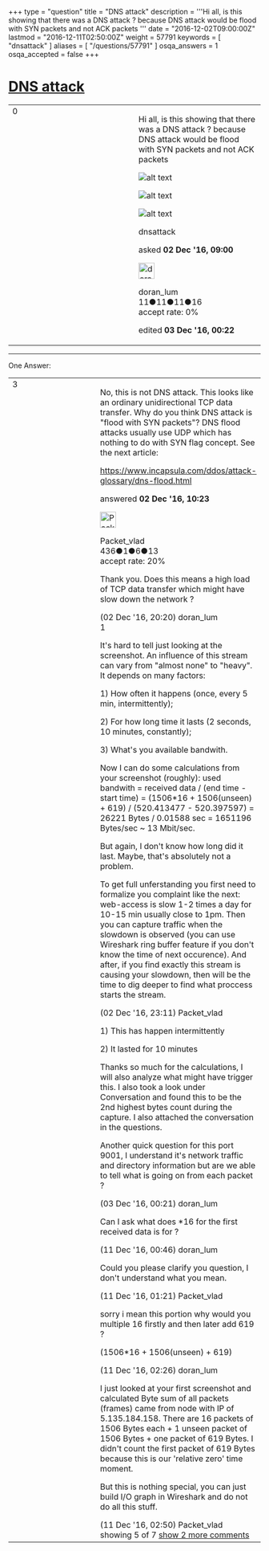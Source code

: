 +++
type = "question"
title = "DNS attack"
description = '''Hi all, is this showing that there was a DNS attack ? because DNS attack would be flood with SYN packets and not ACK packets   '''
date = "2016-12-02T09:00:00Z"
lastmod = "2016-12-11T02:50:00Z"
weight = 57791
keywords = [ "dnsattack" ]
aliases = [ "/questions/57791" ]
osqa_answers = 1
osqa_accepted = false
+++

<div class="headNormal">

# [DNS attack](/questions/57791/dns-attack)

</div>

<div id="main-body">

<div id="askform">

<table id="question-table" style="width:100%;"><colgroup><col style="width: 50%" /><col style="width: 50%" /></colgroup><tbody><tr class="odd"><td style="width: 30px; vertical-align: top"><div class="vote-buttons"><span id="post-57791-upvote" class="ajax-command post-vote up" rel="nofollow" title="I like this post (click again to cancel)"> </span><div id="post-57791-score" class="post-score" title="current number of votes">0</div><span id="post-57791-downvote" class="ajax-command post-vote down" rel="nofollow" title="I dont like this post (click again to cancel)"> </span> <span id="favorite-mark" class="ajax-command favorite-mark" rel="nofollow" title="mark/unmark this question as favorite (click again to cancel)"> </span><div id="favorite-count" class="favorite-count"></div></div></td><td><div id="item-right"><div class="question-body"><p>Hi all, is this showing that there was a DNS attack ? because DNS attack would be flood with SYN packets and not ACK packets</p><p><img src="https://osqa-ask.wireshark.org/upfiles/DNS_attack.jpg" alt="alt text" /></p><p><img src="https://osqa-ask.wireshark.org/upfiles/Conversations_3.jpg" alt="alt text" /></p><p><img src="https://osqa-ask.wireshark.org/upfiles/Conversations_4.jpg" alt="alt text" /></p></div><div id="question-tags" class="tags-container tags"><span class="post-tag tag-link-dnsattack" rel="tag" title="see questions tagged &#39;dnsattack&#39;">dnsattack</span></div><div id="question-controls" class="post-controls"></div><div class="post-update-info-container"><div class="post-update-info post-update-info-user"><p>asked <strong>02 Dec '16, 09:00</strong></p><img src="https://secure.gravatar.com/avatar/149d6f8eb0595bad31c406551c9654a8?s=32&amp;d=identicon&amp;r=g" class="gravatar" width="32" height="32" alt="doran_lum&#39;s gravatar image" /><p><span>doran_lum</span><br />
<span class="score" title="11 reputation points">11</span><span title="11 badges"><span class="badge1">●</span><span class="badgecount">11</span></span><span title="11 badges"><span class="silver">●</span><span class="badgecount">11</span></span><span title="16 badges"><span class="bronze">●</span><span class="badgecount">16</span></span><br />
<span class="accept_rate" title="Rate of the user&#39;s accepted answers">accept rate:</span> <span title="doran_lum has no accepted answers">0%</span></p></img></div><div class="post-update-info post-update-info-edited"><p><span> edited <strong>03 Dec '16, 00:22</strong> </span></p></div></div><div id="comments-container-57791" class="comments-container"></div><div id="comment-tools-57791" class="comment-tools"></div><div class="clear"></div><div id="comment-57791-form-container" class="comment-form-container"></div><div class="clear"></div></div></td></tr></tbody></table>

------------------------------------------------------------------------

<div class="tabBar">

<span id="sort-top"></span>

<div class="headQuestions">

One Answer:

</div>

</div>

<span id="57798"></span>

<div id="answer-container-57798" class="answer">

<table style="width:100%;"><colgroup><col style="width: 50%" /><col style="width: 50%" /></colgroup><tbody><tr class="odd"><td style="width: 30px; vertical-align: top"><div class="vote-buttons"><span id="post-57798-upvote" class="ajax-command post-vote up" rel="nofollow" title="I like this post (click again to cancel)"> </span><div id="post-57798-score" class="post-score" title="current number of votes">3</div><span id="post-57798-downvote" class="ajax-command post-vote down" rel="nofollow" title="I dont like this post (click again to cancel)"> </span></div></td><td><div class="item-right"><div class="answer-body"><p>No, this is not DNS attack. This looks like an ordinary unidirectional TCP data transfer. Why do you think DNS attack is "flood with SYN packets"? DNS flood attacks usually use UDP which has nothing to do with SYN flag concept. See the next article:</p><p><a href="https://www.incapsula.com/ddos/attack-glossary/dns-flood.html">https://www.incapsula.com/ddos/attack-glossary/dns-flood.html</a></p></div><div class="answer-controls post-controls"></div><div class="post-update-info-container"><div class="post-update-info post-update-info-user"><p>answered <strong>02 Dec '16, 10:23</strong></p><img src="https://secure.gravatar.com/avatar/1e22670f8d643ca08d658b80a6782932?s=32&amp;d=identicon&amp;r=g" class="gravatar" width="32" height="32" alt="Packet_vlad&#39;s gravatar image" /><p><span>Packet_vlad</span><br />
<span class="score" title="436 reputation points">436</span><span title="1 badges"><span class="badge1">●</span><span class="badgecount">1</span></span><span title="6 badges"><span class="silver">●</span><span class="badgecount">6</span></span><span title="13 badges"><span class="bronze">●</span><span class="badgecount">13</span></span><br />
<span class="accept_rate" title="Rate of the user&#39;s accepted answers">accept rate:</span> <span title="Packet_vlad has 5 accepted answers">20%</span></p></img></div></div><div id="comments-container-57798" class="comments-container"><span id="57806"></span><div id="comment-57806" class="comment"><div id="post-57806-score" class="comment-score"></div><div class="comment-text"><p>Thank you. Does this means a high load of TCP data transfer which might have slow down the network ?</p></div><div id="comment-57806-info" class="comment-info"><span class="comment-age">(02 Dec '16, 20:20)</span> <span class="comment-user userinfo">doran_lum</span></div></div><span id="57807"></span><div id="comment-57807" class="comment"><div id="post-57807-score" class="comment-score">1</div><div class="comment-text"><p>It's hard to tell just looking at the screenshot. An influence of this stream can vary from "almost none" to "heavy". It depends on many factors:</p><p>1) How often it happens (once, every 5 min, intermittently);</p><p>2) For how long time it lasts (2 seconds, 10 minutes, constantly);</p><p>3) What's you available bandwith.</p><p>Now I can do some calculations from your screenshot (roughly): used bandwith = received data / (end time - start time) = (1506*16 + 1506(unseen) + 619) / (520.413477 - 520.397597) = 26221 Bytes / 0.01588 sec = 1651196 Bytes/sec ~ 13 Mbit/sec.</p><p>But again, I don't know how long did it last. Maybe, that's absolutely not a problem.</p><p>To get full unferstanding you first need to formalize you complaint like the next: web-access is slow 1-2 times a day for 10-15 min usually close to 1pm. Then you can capture traffic when the slowdown is observed (you can use Wireshark ring buffer feature if you don't know the time of next occurence). And after, if you find exactly this stream is causing your slowdown, then will be the time to dig deeper to find what proccess starts the stream.</p></div><div id="comment-57807-info" class="comment-info"><span class="comment-age">(02 Dec '16, 23:11)</span> <span class="comment-user userinfo">Packet_vlad</span></div></div><span id="57808"></span><div id="comment-57808" class="comment"><div id="post-57808-score" class="comment-score"></div><div class="comment-text"><p>1) This has happen intermittently</p><p>2) It lasted for 10 minutes</p><p>Thanks so much for the calculations, I will also analyze what might have trigger this. I also took a look under Conversation and found this to be the 2nd highest bytes count during the capture. I also attached the conversation in the questions.</p><p>Another quick question for this port 9001, I understand it's network traffic and directory information but are we able to tell what is going on from each packet ?</p></div><div id="comment-57808-info" class="comment-info"><span class="comment-age">(03 Dec '16, 00:21)</span> <span class="comment-user userinfo">doran_lum</span></div></div><span id="57999"></span><div id="comment-57999" class="comment"><div id="post-57999-score" class="comment-score"></div><div class="comment-text"><p>Can I ask what does *16 for the first received data is for ?</p></div><div id="comment-57999-info" class="comment-info"><span class="comment-age">(11 Dec '16, 00:46)</span> <span class="comment-user userinfo">doran_lum</span></div></div><span id="58000"></span><div id="comment-58000" class="comment"><div id="post-58000-score" class="comment-score"></div><div class="comment-text"><p>Could you please clarify you question, I don't understand what you mean.</p></div><div id="comment-58000-info" class="comment-info"><span class="comment-age">(11 Dec '16, 01:21)</span> <span class="comment-user userinfo">Packet_vlad</span></div></div><span id="58002"></span><div id="comment-58002" class="comment not_top_scorer"><div id="post-58002-score" class="comment-score"></div><div class="comment-text"><p>sorry i mean this portion why would you multiple 16 firstly and then later add 619 ?</p><p>(1506*16 + 1506(unseen) + 619)</p></div><div id="comment-58002-info" class="comment-info"><span class="comment-age">(11 Dec '16, 02:26)</span> <span class="comment-user userinfo">doran_lum</span></div></div><span id="58004"></span><div id="comment-58004" class="comment not_top_scorer"><div id="post-58004-score" class="comment-score"></div><div class="comment-text"><p>I just looked at your first screenshot and calculated Byte sum of all packets (frames) came from node with IP of 5.135.184.158. There are 16 packets of 1506 Bytes each + 1 unseen packet of 1506 Bytes + one packet of 619 Bytes. I didn't count the first packet of 619 Bytes because this is our 'relative zero' time moment.</p><p>But this is nothing special, you can just build I/O graph in Wireshark and do not do all this stuff.</p></div><div id="comment-58004-info" class="comment-info"><span class="comment-age">(11 Dec '16, 02:50)</span> <span class="comment-user userinfo">Packet_vlad</span></div></div></div><div id="comment-tools-57798" class="comment-tools"><span class="comments-showing"> showing 5 of 7 </span> <a href="#" class="show-all-comments-link">show 2 more comments</a></div><div class="clear"></div><div id="comment-57798-form-container" class="comment-form-container"></div><div class="clear"></div></div></td></tr></tbody></table>

</div>

<div class="paginator-container-left">

</div>

</div>

</div>

